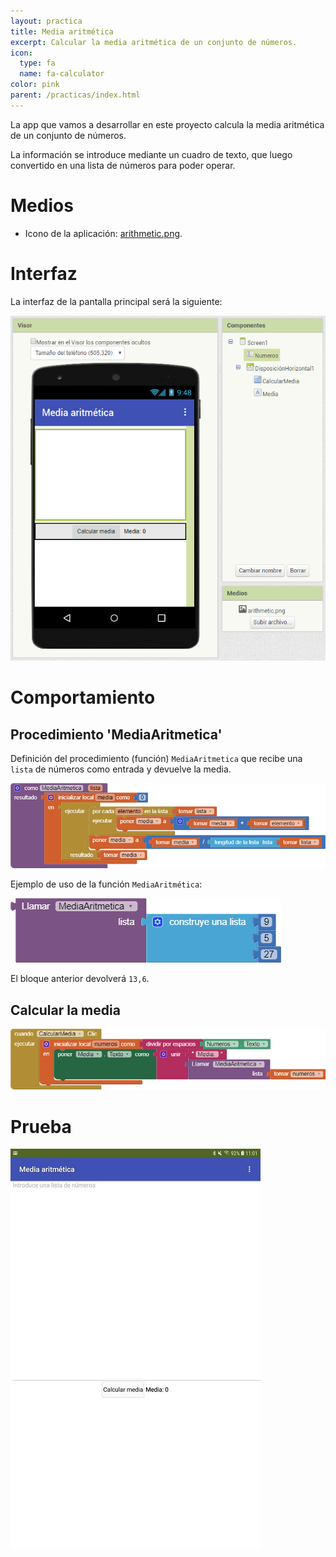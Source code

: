 ```yaml
---
layout: practica
title: Media aritmética
excerpt: Calcular la media aritmética de un conjunto de números.
icon:
  type: fa
  name: fa-calculator
color: pink
parent: /practicas/index.html
---
```


La app que vamos a desarrollar en este proyecto calcula la media aritmética de un conjunto de números.

La información se introduce mediante un cuadro de texto, que luego convertido en una lista de números para poder operar.

# Medios

* Icono de la aplicación: [arithmetic.png](arithmetic.png).

# Interfaz

La interfaz de la pantalla principal será la siguiente:

![](interfaz.png)

# Comportamiento

## Procedimiento **'MediaAritmetica'**

Definición del procedimiento (función) `MediaAritmetica` que recibe una `lista` de números como entrada y devuelve la media.

![](como-mediaaritmetica.png)

Ejemplo de uso de la función `MediaAritmética`:

![](llamar-mediaaritmetica.png)

El bloque anterior devolverá `13,6`.

## Calcular la media

![](cuando-calcularmedia-clic.png)

# Prueba

![](prueba.jpg)